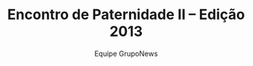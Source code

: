 ---
ID: 2981
title: 'Encontro de Paternidade II &#8211; Edição 2013'
image-xl: >
  https://assets.gruponews.com.br/gruponews/uploads/2013/06/encontro-paternidade-2013.jpg
image-l: >
  https://assets.gruponews.com.br/gruponews/uploads/2013/06/encontro-paternidade-2013.jpg
image-sq-l: >
  https://assets.gruponews.com.br/gruponews/uploads/2013/06/encontro-paternidade-2013.jpg
image-sq-m: >
  https://assets.gruponews.com.br/gruponews/uploads/2013/06/encontro-paternidade-2013-720x353.jpg
post_excerpt: ""
layout: event
permalink: eventos/encontro-de-paternidade-2-2013
published: true
event:
  event_id: "44"
  event_slug: encontro-de-paternidade-2-2013
  event_owner: "10"
  event_status: "1"
  event_name: 'Encontro de Paternidade II - Edição 2013 '
  event_start_time: 00:00:00
  event_end_time: 00:00:00
  event_start_date: 2013-08-03
  event_end_date: 2013-08-04
  post_content: ""
  event_rsvp: "1"
  event_spaces: "80"
  location_id: "4"
  recurrence_id: null
  event_category_id: null
  event_attributes: 'a:2:{s:18:"wpcf-gn_post_autor";s:16:"Equipe GrupoNews";s:22:"wpcf-gn_post_destaques";s:12:"nao_destaque";}'
  event_date_created: null
  event_date_modified: 2013-07-23 13:07:36
  recurrence: "0"
  recurrence_interval: null
  recurrence_freq: null
  recurrence_byday: null
  recurrence_byweekno: null
  blog_id: null
  group_id: "0"
  post_id: "2981"
  event_all_day: "1"
  event_private: "0"
  recurrence_days: null
  event_rsvp_date: 2013-07-22
  event_rsvp_time: 00:00:00
  event_rsvp_spaces: null
  recurrence_rsvp_days: null
location:
  location_id: "4"
  location_slug: sitio-vale-da-aguia
  location_name: Centro de Eventos Vale da Águia
  location_owner: "2"
  location_address: Rua Paulo Varchavtchik
  location_town: Sorocaba
  location_state: São Paulo
  location_postcode: Mapa (Goog
  location_region: ""
  location_country: BR
  location_latitude: "-23.488098"
  location_longitude: "-47.386986"
  post_content: |
    <a href="http://www.google.com/maps/ms?ie=UTF8&amp;hl=pt-BR&amp;msa=0&amp;msid=101029055973969387879.00047056afb7234e1fdba&amp;ll=-23.452538,-47.321548&amp;spn=0.143937,0.307274&amp;t=h&amp;z=12" target="_blank">Mapa (Google Maps</a>)
    
    <a href="http://www.gruponews.com.br/wp-content/uploads/2011/03/mapa-atualizado-ceva.pdf" target="_blank">Baixe o Mapa em PDF</a>
  post_id: "2210"
  blog_id: "0"
  location_status: "1"
  location_private: "0"
categories: ""
tags: ""
author:
  - Equipe GrupoNews
wpcf-gn_post_autor:
  - Equipe GrupoNews
wpcf-gn_post_destaques:
  - nao_destaque
post_date: 2013-06-16 00:25:21
---